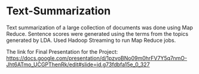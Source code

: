 # Text-Summarization
Text summarization of a large collection of documents was done using Map Reduce. Sentence scores were generated using the terms from the topics generated by LDA. Used Hadoop Streaming to run Map Reduce jobs.

The link for Final Presentation for the Project:
https://docs.google.com/presentation/d/1pzvoBNo09m0hrFV7Y5q7nmO-Jht6ATmo_UCGPThenRk/edit#slide=id.g73fdbfa15e_0_327
